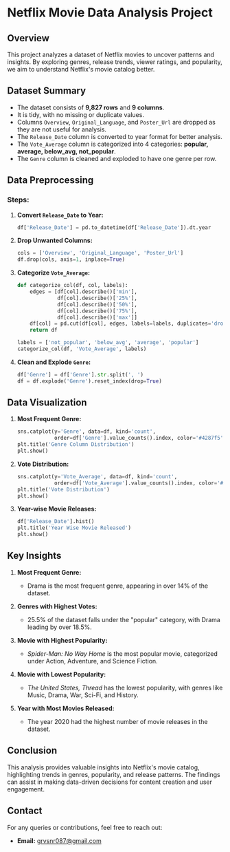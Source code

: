 # Netflix Movie Data Analysis Project

## Overview
This project analyzes a dataset of Netflix movies to uncover patterns and insights. By exploring genres, release trends, viewer ratings, and popularity, we aim to understand Netflix's movie catalog better.

## Dataset Summary
- The dataset consists of **9,827 rows** and **9 columns**.
- It is tidy, with no missing or duplicate values.
- Columns `Overview`, `Original_Language`, and `Poster_Url` are dropped as they are not useful for analysis.
- The `Release_Date` column is converted to year format for better analysis.
- The `Vote_Average` column is categorized into 4 categories: **popular, average, below_avg, not_popular**.
- The `Genre` column is cleaned and exploded to have one genre per row.


## Data Preprocessing
### Steps:
1. **Convert `Release_Date` to Year:**
   ```python
   df['Release_Date'] = pd.to_datetime(df['Release_Date']).dt.year
   ```

2. **Drop Unwanted Columns:**
   ```python
   cols = ['Overview', 'Original_Language', 'Poster_Url']
   df.drop(cols, axis=1, inplace=True)
   ```

3. **Categorize `Vote_Average`:**
   ```python
   def categorize_col(df, col, labels):
       edges = [df[col].describe()['min'],
                df[col].describe()['25%'],
                df[col].describe()['50%'],
                df[col].describe()['75%'],
                df[col].describe()['max']]
       df[col] = pd.cut(df[col], edges, labels=labels, duplicates='drop')
       return df

   labels = ['not_popular', 'below_avg', 'average', 'popular']
   categorize_col(df, 'Vote_Average', labels)
   ```

4. **Clean and Explode `Genre`:**
   ```python
   df['Genre'] = df['Genre'].str.split(', ')
   df = df.explode('Genre').reset_index(drop=True)
   ```

## Data Visualization
1. **Most Frequent Genre:**
   ```python
   sns.catplot(y='Genre', data=df, kind='count',
               order=df['Genre'].value_counts().index, color='#4287f5')
   plt.title('Genre Column Distribution')
   plt.show()
   ```

2. **Vote Distribution:**
   ```python
   sns.catplot(y='Vote_Average', data=df, kind='count',
               order=df['Vote_Average'].value_counts().index, color='#4287f5')
   plt.title('Vote Distribution')
   plt.show()
   ```

3. **Year-wise Movie Releases:**
   ```python
   df['Release_Date'].hist()
   plt.title('Year Wise Movie Released')
   plt.show()
   ```

## Key Insights
1. **Most Frequent Genre:**
   - Drama is the most frequent genre, appearing in over 14% of the dataset.

2. **Genres with Highest Votes:**
   - 25.5% of the dataset falls under the "popular" category, with Drama leading by over 18.5%.

3. **Movie with Highest Popularity:**
   - *Spider-Man: No Way Home* is the most popular movie, categorized under Action, Adventure, and Science Fiction.

4. **Movie with Lowest Popularity:**
   - *The United States, Thread* has the lowest popularity, with genres like Music, Drama, War, Sci-Fi, and History.

5. **Year with Most Movies Released:**
   - The year 2020 had the highest number of movie releases in the dataset.

## Conclusion
This analysis provides valuable insights into Netflix's movie catalog, highlighting trends in genres, popularity, and release patterns. The findings can assist in making data-driven decisions for content creation and user engagement.

## Contact
For any queries or contributions, feel free to reach out:
- **Email:** grvsnr087@gmail.com

